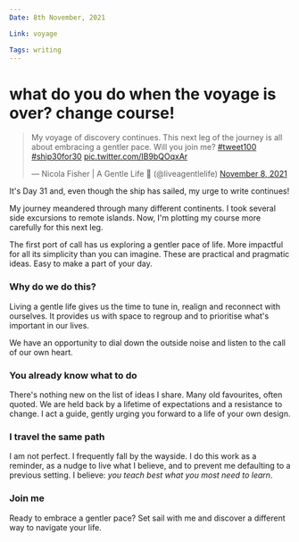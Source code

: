 ```yaml
---
Date: 8th November, 2021

Link: voyage

Tags: writing
---
```


# what do you do when the voyage is over? change course!

<blockquote class="twitter-tweet"><p lang="en" dir="ltr">My voyage of discovery continues. This next leg of the journey is all about embracing a gentler pace. Will you join me? <a href="https://twitter.com/hashtag/tweet100?src=hash&amp;ref_src=twsrc%5Etfw">#tweet100</a> <a href="https://twitter.com/hashtag/ship30for30?src=hash&amp;ref_src=twsrc%5Etfw">#ship30for30</a> <a href="https://t.co/IB9bQOqxAr">pic.twitter.com/IB9bQOqxAr</a></p>&mdash; Nicola Fisher | A Gentle Life 🚢 (@liveagentlelife) <a href="https://twitter.com/liveagentlelife/status/1457813730088169475?ref_src=twsrc%5Etfw">November 8, 2021</a></blockquote> <script async src="https://platform.twitter.com/widgets.js" charset="utf-8"></script>

It's Day 31 and, even though the ship has sailed, my urge to write continues!

My journey meandered through many different continents. I took several side excursions to remote islands. Now, I'm plotting my course more carefully for this next leg.

The first port of call has us exploring a gentler pace of life. More impactful for all its simplicity than you can imagine. These are practical and pragmatic ideas. Easy to make a part of your day.

### Why do we do this?

Living a gentle life gives us the time to tune in, realign and reconnect with ourselves. It provides us with space to regroup and to prioritise what's important in our lives.

We have an opportunity to dial down the outside noise and listen to the call of our own heart.

### You already know what to do

There's nothing new on the list of ideas I share. Many old favourites, often quoted. We are held back by a lifetime of expectations and a resistance to change. I act a guide, gently urging you forward to a life of your own design.

### I travel the same path

I am not perfect. I frequently fall by the wayside. I do this work as a reminder, as a nudge to live what I believe, and to prevent me defaulting to a previous setting. I believe: _you teach best what you most need to learn_.

### Join me

Ready to embrace a gentler pace? Set sail with me and discover a different way to navigate your life.